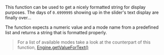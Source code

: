 This function can be used to get a nicely formatted string for display purposes. The days of `0.6999995` showing up in the slider's text display are finally over...

The function expects a numeric value and a mode name from a predefined list and returns a string that is formatted properly. 

> For a list of available modes take a look at the counterpart of this function, [Engine.getValueForText()](/scripting/scripting-api/engine#getvaluefortext)